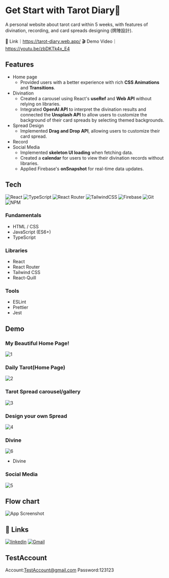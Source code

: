 # Get Start with Tarot Diary🔮

A personal website about tarot card within 5 weeks, with features of divination, recording, and card spreads designing (牌陣設計).

🔗 Link｜https://tarot-diary.web.app/
🎬 Demo Video｜https://youtu.be/zbDKTk4x_E4

## Features
- Home page
  -  Provided users with a better experience with rich **CSS Animations** and **Transitions**.
- Divination
  - Created a carousel using React's **useRef** and **Web API** without relying on libraries.
  - Integrated **OpenAI API** to interpret the divination results and connected the **Unsplash API** to allow users to customize the background of their card spreads by selecting themed backgrounds.
- Spread Design
  -  Implemented **Drag and Drop API**, allowing users to customize their card spread.
- Record
- Social Media
  - Implemented **skeleton UI loading** when fetching data.
  - Created a **calendar** for users to view their divination records without libraries.
  - Applied Firebase's **onSnapshot** for real-time data updates.


## Tech

![React](https://img.shields.io/badge/react-%2320232a.svg?style=for-the-badge&logo=react&logoColor=%2361DAFB) ![TypeScript](https://img.shields.io/badge/typescript-%23007ACC.svg?style=for-the-badge&logo=typescript&logoColor=white) ![React Router](https://img.shields.io/badge/React_Router-CA4245?style=for-the-badge&logo=react-router&logoColor=white) ![TailwindCSS](https://img.shields.io/badge/tailwindcss-%2338B2AC.svg?style=for-the-badge&logo=tailwind-css&logoColor=white) ![Firebase](https://img.shields.io/badge/Firebase-039BE5?style=for-the-badge&logo=Firebase&logoColor=white) ![Git](https://img.shields.io/badge/git-%23F05033.svg?style=for-the-badge&logo=git&logoColor=white) ![NPM](https://img.shields.io/badge/NPM-%23CB3837.svg?style=for-the-badge&logo=npm&logoColor=white)

### Fundamentals

- HTML / CSS
- JavaScript (ES6+)
- TypeScript

### Libraries
- React
- React Router
- Tailwind CSS
- React-Quill

### Tools
- ESLint
- Prettier
- Jest


## Demo
### My Beautiful Home Page!
![1](https://github.com/momi329/Tarot-Diary/assets/114843634/34c57a49-dff0-44dd-b6ea-5010560160c3)

### Daily Tarot(Home Page)
![2](https://github.com/momi329/Tarot-Diary/assets/114843634/8a2b6612-93cf-49ca-8cb6-01d9789ffc6d)


### Tarot Spread carousel/gallery
![3](https://github.com/momi329/Tarot-Diary/assets/114843634/bc45a8bd-160b-4b2e-9df0-30d4c5cf9d87)


### Design your own Spread
![4](https://github.com/momi329/Tarot-Diary/assets/114843634/bea8eea0-8b6b-40aa-bd98-f907359cd008)


### Divine
![6](https://github.com/momi329/Tarot-Diary/assets/114843634/7d21151e-0d07-4dba-8833-6fbd17b28426)
- Divine

### Social Media
![5](https://github.com/momi329/Tarot-Diary/assets/114843634/7cc8ffee-47c9-45e2-8755-dc2a5cf5a860)


## Flow chart

![App Screenshot](https://firebasestorage.googleapis.com/v0/b/tarot-diary.appspot.com/o/images%2F%E6%88%AA%E5%9C%96%202023-05-19%20%E4%B8%8A%E5%8D%885.46.27.png?alt=media&token=ea80faeb-b865-4fe6-99ec-4d8e661d8c8c)


## 🔗 Links

[![linkedin](https://img.shields.io/badge/linkedin-0A66C2?style=for-the-badge&logo=linkedin&logoColor=white)](https://www.linkedin.com/in/macymacy/)
[![Gmail](https://img.shields.io/badge/Gmail-D14836?style=for-the-badge&logo=gmail&logoColor=white)](mailto:amekaka@gmail.com)
## TestAccount

Account:TestAccount@gmail.com
Password:123123
